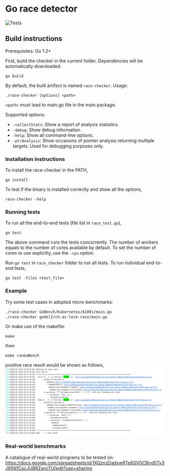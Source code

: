 # Go race detector

![Tests](https://github.com/o2lab/go2/workflows/Tests/badge.svg)

## Build instructions

Prerequisites: Go 1.2+

First, build the checker in the current folder.
Dependencies will be automatically downloaded.
```
go build
```
By default, the built artifact is named `race-checker`.
Usage:

```
./race-checker [options] <path>
```

`<path>` must lead to main.go file in the main package.

Supported options:

- `-collectStats`: Show a report of analysis statistics.
- `-debug`: Show debug information.
- `-help`: Show all command-line options.
- `-ptrAnalysis`: Show occasions of pointer analysis returning multiple targets. Used for debugging purposes only.


### Installation instructions

To install the race-checker in the PATH,
```
go install
```

To test if the binary is installed correctly and show all the options,
```
race-checker -help
```

### Running tests

To run all the end-to-end tests (file list in `race_test.go`),
```
go test
``` 

The above command runs the tests concurrently. 
The number of workers equals to the number of cores available by default.
To set the number of cores to use explicitly, use the `-cpu` option.

Run `go test` in `race_checker` folder to run all tests.
To run individual end-to-end tests,
```
go test -files <test_file>
```

### Example

Try some test cases in adopted micro-benchmarks:

```
./race-checker GoBench/Kubernetes/81091/main.go
./race-checker godel2/ch-as-lock-race/main.go
```

Or make use of the makefile:

```
make
```
then
```
make runGoBench
```
positive race result would be shown as follows, 
![Image of data race report](tests/screenshot.png)

### Real-world benchmarks

A catalogue of real-world programs to be tested on: 
https://docs.google.com/spreadsheets/d/1XQznzDadxw9Tp6SVOCBndSTy3J65N1CscJUBRZwrcTU/edit?usp=sharing
